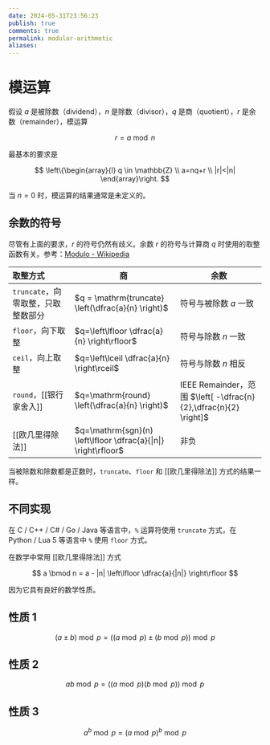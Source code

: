 ```yaml
---
date: 2024-05-31T23:56:23
publish: true
comments: true
permalink: modular-arithmetic
aliases:
---
```


# 模运算

假设 $a$ 是被除数（dividend），$n$ 是除数（divisor），$q$ 是商（quotient），$r$ 是余数（remainder），模运算

$$
r = a \bmod n
$$

最基本的要求是

$$
\left\{\begin{array}{l}
q \in \mathbb{Z} \\
a=nq+r \\
|r|<|n|
\end{array}\right.
$$

当 $n=0$ 时，模运算的结果通常是未定义的。

## 余数的符号

尽管有上面的要求，$r$ 的符号仍然有歧义。余数 $r$ 的符号与计算商 $q$ 时使用的取整函数有关。参考：[Modulo - Wikipedia](https://en.wikipedia.org/wiki/Modulo#Variants_of_the_definition)

| 取整方式                   | 商                                                               | 余数                                                            |
| :--------------------- | --------------------------------------------------------------- | ------------------------------------------------------------- |
| `truncate`，向零取整，只取整数部分 | $q = \mathrm{truncate} \left(\dfrac{a}{n} \right)$              | 符号与被除数 $a$ 一致                                                 |
| `floor`，向下取整           | $q=\left\lfloor \dfrac{a}{n} \right\rfloor$                     | 符号与除数 $n$ 一致                                                  |
| `ceil`，向上取整            | $q=\left\lceil \dfrac{a}{n} \right\rceil$                       | 符号与除数 $n$ 相反                                                  |
| `round`，[[银行家舍入]]      | $q=\mathrm{round} \left(\dfrac{a}{n} \right)$                   | IEEE Remainder，范围 $\left[ -\dfrac{n}{2},\dfrac{n}{2} \right]$ |
| [[欧几里得除法]]             | $q=\mathrm{sgn}(n) \left\lfloor \dfrac{a}{\|n\|} \right\rfloor$ | 非负                                                            |

当被除数和除数都是正数时，`truncate`、`floor` 和 [[欧几里得除法]] 方式的结果一样。

## 不同实现

在 C / C++ / C# / Go / Java 等语言中，`%` 运算符使用 `truncate` 方式，在 Python / Lua 5 等语言中 `%` 使用 `floor` 方式。

在数学中常用 [[欧几里得除法]] 方式

$$
a \bmod n = a - |n| \left\lfloor \dfrac{a}{|n|} \right\rfloor
$$

因为它具有良好的数学性质。

## 性质 1

$$
(a \pm b) \bmod p = ((a \bmod p) \pm (b \bmod p)) \bmod p
$$

## 性质 2

$$
ab \bmod p = ((a \bmod p)(b \bmod p)) \bmod p
$$

## 性质 3

$$
a^b \bmod p = (a \bmod p)^b \bmod p
$$
